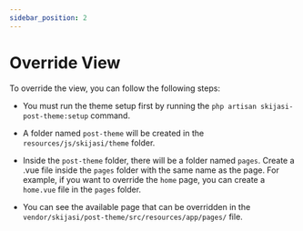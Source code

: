 ```yaml
---
sidebar_position: 2
---
```


# Override View

To override the view, you can follow the following steps:

- You must run the theme setup first by running the `php artisan skijasi-post-theme:setup` command.

- A folder named `post-theme` will be created in the `resources/js/skijasi/theme` folder.

- Inside the `post-theme` folder, there will be a folder named `pages`. Create a .vue file inside the `pages` folder with the same name as the page. For example, if you want to override the `home` page, you can create a `home.vue` file in the `pages` folder.
  
- You can see the available page that can be overridden in the `vendor/skijasi/post-theme/src/resources/app/pages/` file.